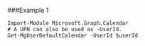 ###Example 1
```
Import-Module Microsoft.Graph.Calendar
# A UPN can also be used as -UserId.
Get-MgUserDefaultCalendar -UserId $userId
```
